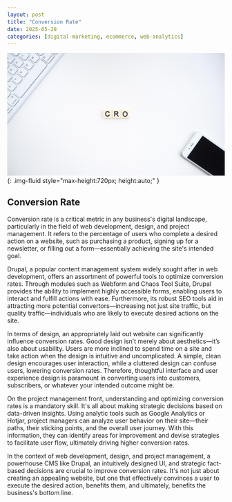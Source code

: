 ```yaml
---
layout: post
title: "Conversion Rate"
date: 2025-05-28
categories: [digital-marketing, ecommerce, web-analytics]
---
```


![Image](/assets/gdeed403a36d0b28d206d6ff5566ca2cb9e20d27a5a3585868e80c04ba676d79f7d62a3784e18819535a68cba4dae78f70d039a27ef8bba9a42a02714d7b81bae_1280.jpg){: .img-fluid style="max-height:720px; height:auto;" }

## Conversion Rate

Conversion rate is a critical metric in any business's digital landscape, particularly in the field of web development, design, and project management. It refers to the percentage of users who complete a desired action on a website, such as purchasing a product, signing up for a newsletter, or filling out a form—essentially achieving the site's intended goal.

Drupal, a popular content management system widely sought after in web development, offers an assortment of powerful tools to optimize conversion rates. Through modules such as Webform and Chaos Tool Suite, Drupal provides the ability to implement highly accessible forms, enabling users to interact and fulfill actions with ease. Furthermore, its robust SEO tools aid in attracting more potential convertors—increasing not just site traffic, but quality traffic—individuals who are likely to execute desired actions on the site.

In terms of design, an appropriately laid out website can significantly influence conversion rates. Good design isn’t merely about aesthetics—it’s also about usability. Users are more inclined to spend time on a site and take action when the design is intuitive and uncomplicated. A simple, clean design encourages user interaction, while a cluttered design can confuse users, lowering conversion rates. Therefore, thoughtful interface and user experience design is paramount in converting users into customers, subscribers, or whatever your intended outcome might be.

On the project management front, understanding and optimizing conversion rates is a mandatory skill. It's all about making strategic decisions based on data-driven insights. Using analytic tools such as Google Analytics or Hotjar, project managers can analyze user behavior on their site—their paths, their sticking points, and the overall user journey. With this information, they can identify areas for improvement and devise strategies to facilitate user flow, ultimately driving higher conversion rates.

In the context of web development, design, and project management, a powerhouse CMS like Drupal, an intuitively designed UI, and strategic fact-based decisions are crucial to improve conversion rates. It's not just about creating an appealing website, but one that effectively convinces a user to execute the desired action, benefits them, and ultimately, benefits the business's bottom line.

